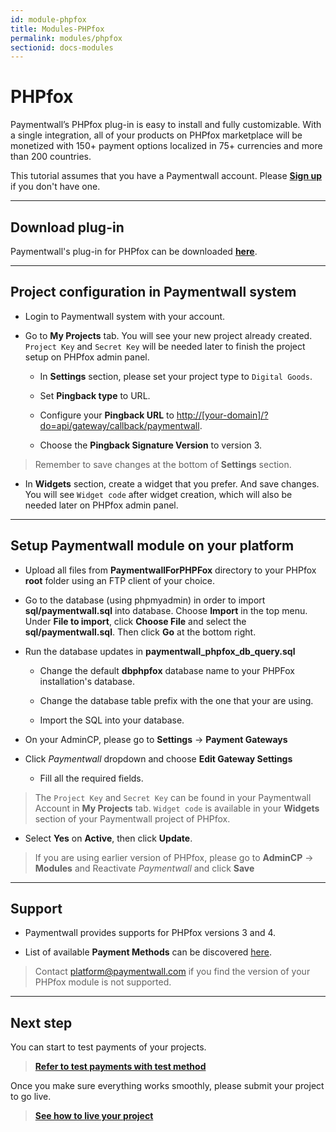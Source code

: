 ```yaml
---
id: module-phpfox
title: Modules-PHPfox
permalink: modules/phpfox
sectionid: docs-modules
---
```


# PHPfox

Paymentwall’s PHPfox plug-in is easy to install and fully customizable. With a single integration, all of your products on PHPfox marketplace will be monetized with 150+ payment options localized in 75+ currencies and more than 200 countries. 

This tutorial assumes that you have a Paymentwall account. Please **[Sign up](https://api.paymentwall.com/pwaccount/signup?source=phpfox&mode=merchant)** if you don't have one.

***

## Download plug-in

Paymentwall's plug-in for PHPfox can be downloaded **[here](https://github.com/paymentwall)**.

***

## Project configuration in Paymentwall system

+ Login to Paymentwall system with your account.

+ Go to **My Projects** tab. You will see your new project already created. ```Project Key``` and ```Secret Key``` will be needed later to finish the project setup on PHPfox admin panel.

	- In **Settings** section, please set your project type to ```Digital Goods```.

	- Set **Pingback type** to URL.

	- Configure your **Pingback URL** to [http://[your-domain]/?do=api/gateway/callback/paymentwall]().

	- Choose the **Pingback Signature Version** to version 3.

> Remember to save changes at the bottom of **Settings** section.

+ In **Widgets** section, create a widget that you prefer. And save changes. You will see ```Widget code``` after widget creation, which will also be needed later on PHPfox admin panel.

***

## Setup Paymentwall module on your platform

+ Upload all files from **PaymentwallForPHPFox** directory to your PHPfox **root** folder using an FTP client of your choice.

+ Go to the database (using phpmyadmin) in order to import **sql/paymentwall.sql** into database.  Choose **Import** in the top menu. Under **File to import**, click **Choose File** and select the **sql/paymentwall.sql**. Then click **Go** at the bottom right.

+ Run the database updates in **paymentwall_phpfox_db_query.sql**

	- Change the default **dbphpfox** database name to your PHPFox installation's database.

	- Change the database table prefix with the one that your are using.

	- Import the SQL into your database.

+ On your AdminCP, please go to **Settings** -> **Payment Gateways**

+ Click *Paymentwall* dropdown and choose **Edit Gateway Settings**

	- Fill all the required fields.

> The ```Project Key``` and ```Secret Key``` can be found in your Paymentwall Account in **My Projects** tab. ```Widget code``` is available in your **Widgets** section of your Paymentwall project of PHPfox.

+ Select **Yes** on **Active**, then click **Update**.

> If you are using earlier version of PHPfox, please go to **AdminCP** -> **Modules** and Reactivate *Paymentwall* and click **Save**

***

## Support

+ Paymentwall provides supports for PHPfox versions 3 and 4.

+ List of available **Payment Methods** can be discovered [here](https://www.paymentwall.com/en/payment-methods).

> Contact [platform@paymentwall.com](mailto:platform@paymentwall.com) if you find the version of your PHPfox module is not supported.

***

## Next step

You can start to test payments of your projects.

> **[Refer to test payments with test method](/sandbox/test-payment)**

Once you make sure everything works smoothly, please submit your project to go live.

> **[See how to live your project](/guides/review-home)**
